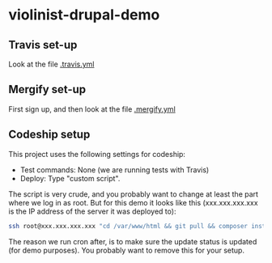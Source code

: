 # violinist-drupal-demo

## Travis set-up

Look at the file [.travis.yml](https://github.com/eiriksm/violinist-drupal-demo/blob/master/.travis.yml)

## Mergify set-up

First sign up, and then look at the file [.mergify.yml](https://github.com/eiriksm/violinist-drupal-demo/blob/master/.mergify.yml)

## Codeship setup

This project uses the following settings for codeship:

- Test commands: None (we are running tests with Travis)
- Deploy: Type "custom script".

The script is very crude, and you probably want to change at least the part where we log in as root. But for this demo it looks like this (xxx.xxx.xxx.xxx is the IP address of the server it was deployed to):

```bash
ssh root@xxx.xxx.xxx.xxx "cd /var/www/html && git pull && composer install && drush updb -y && drush cim -y && drush cr && drush cron"
```

The reason we run cron after, is to make sure the update status is updated (for demo purposes). You probably want to remove this for your setup.
